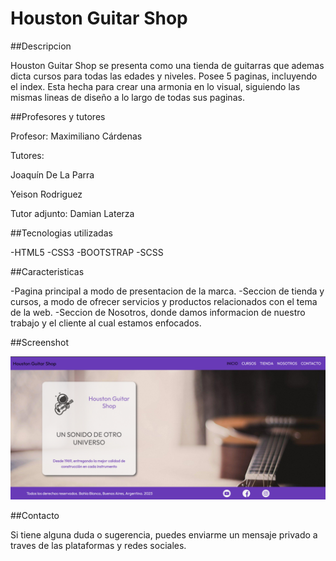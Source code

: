 # Houston Guitar Shop

##Descripcion

Houston Guitar Shop se presenta como una tienda de guitarras que ademas dicta cursos para todas las edades y niveles. Posee 5 paginas, incluyendo el index.
Esta hecha para crear una armonia en lo visual, siguiendo las mismas lineas de diseño a lo largo de todas sus paginas.

##Profesores y tutores

Profesor: Maximiliano Cárdenas

Tutores:

Joaquín De La Parra

Yeison Rodriguez

Tutor adjunto: Damian Laterza

##Tecnologias utilizadas

-HTML5 -CSS3 -BOOTSTRAP -SCSS

##Caracteristicas

-Pagina principal a modo de presentacion de la marca.
-Seccion de tienda y cursos, a modo de ofrecer servicios y productos relacionados con el tema de la web.
-Seccion de Nosotros, donde damos informacion de nuestro trabajo y el cliente al cual estamos enfocados.

##Screenshot

![Houston Guitar Shop](assets/Captura-Houston_Guitar_Shop.png)

##Contacto

Si tiene alguna duda o sugerencia, puedes enviarme un mensaje privado a traves de las plataformas y redes sociales.
